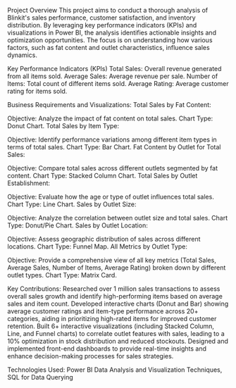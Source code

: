 Project Overview
This project aims to conduct a thorough analysis of Blinkit's sales performance, customer satisfaction, and inventory distribution. By leveraging key performance indicators (KPIs) and visualizations in Power BI, the analysis identifies actionable insights and optimization opportunities. The focus is on understanding how various factors, such as fat content and outlet characteristics, influence sales dynamics.

Key Performance Indicators (KPIs)
Total Sales: Overall revenue generated from all items sold.
Average Sales: Average revenue per sale.
Number of Items: Total count of different items sold.
Average Rating: Average customer rating for items sold.

Business Requirements and Visualizations:
Total Sales by Fat Content:

Objective: Analyze the impact of fat content on total sales.
Chart Type: Donut Chart.
Total Sales by Item Type:

Objective: Identify performance variations among different item types in terms of total sales.
Chart Type: Bar Chart.
Fat Content by Outlet for Total Sales:

Objective: Compare total sales across different outlets segmented by fat content.
Chart Type: Stacked Column Chart.
Total Sales by Outlet Establishment:

Objective: Evaluate how the age or type of outlet influences total sales.
Chart Type: Line Chart.
Sales by Outlet Size:

Objective: Analyze the correlation between outlet size and total sales.
Chart Type: Donut/Pie Chart.
Sales by Outlet Location:

Objective: Assess geographic distribution of sales across different locations.
Chart Type: Funnel Map.
All Metrics by Outlet Type:

Objective: Provide a comprehensive view of all key metrics (Total Sales, Average Sales, Number of Items, Average Rating) broken down by different outlet types.
Chart Type: Matrix Card.

Key Contributions:
Researched over 1 million sales transactions to assess overall sales growth and identify high-performing items based on average sales and item count.
Developed interactive charts (Donut and Bar) showing average customer ratings and item-type performance across 20+ categories, aiding in prioritizing high-rated items for improved customer retention.
Built 6+ interactive visualizations (including Stacked Column, Line, and Funnel charts) to correlate outlet features with sales, leading to a 10% optimization in stock distribution and reduced stockouts.
Designed and implemented front-end dashboards to provide real-time insights and enhance decision-making processes for sales strategies.

Technologies Used:
Power BI
Data Analysis and Visualization Techniques,
SQL for Data Querying
